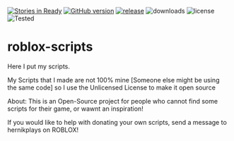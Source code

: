 [![Stories in Ready](https://badge.waffle.io/hernikplays/roblox-scripts.png?label=ready&title=Ready)](https://waffle.io/hernikplays/roblox-scripts)
[![GitHub version](https://badge.fury.io/gh/hernikplays%2Froblox-scripts.svg)](https://badge.fury.io/gh/hernikplays%2Froblox-scripts) [![release](http://github-release-version.herokuapp.com/github/hernikplays/roblox-scripts/release.png?style=flat)](https://github.com/allure-framework/allure-core/releases/latest) ![downloads](https://img.shields.io/github/downloads/hernikplays/roblox-scripts/total.svg) ![license](https://img.shields.io/github/license/hernikplays/roblox-scripts.svg) ![Tested](https://img.shields.io/badge/Scripts%20Tested-Yes-green.svg)
# roblox-scripts
Here I put my scripts.

My Scripts that I made are not 100% mine [Someone else might be using the same code] so I use the Unlicensed License to make it open source


About: This is an Open-Source project for people who cannot find some scripts for their game, or wawnt an inspiration!

If you would like to help with donating your own scripts, send a message to hernikplays on ROBLOX!
